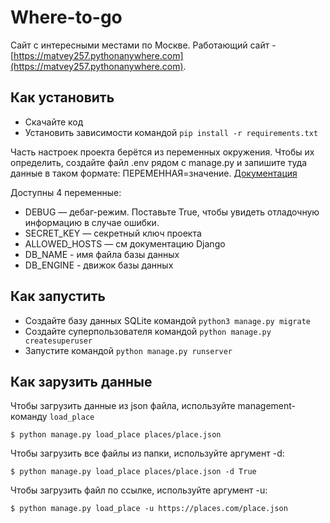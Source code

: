 # Where-to-go
Сайт с интересными местами по Москве. Работающий сайт - [https://matvey257.pythonanywhere.com](https://matvey257.pythonanywhere.com).

## Как установить
- Скачайте код
- Установить зависимости командой `pip install -r requirements.txt`

Часть настроек проекта берётся из переменных окружения. Чтобы их определить, создайте файл .env рядом с manage.py и запишите туда данные в таком формате: ПЕРЕМЕННАЯ=значение. [Документация](https://docs.djangoproject.com/en/4.1/ref/settings/)

Доступны 4 переменные:

- DEBUG — дебаг-режим. Поставьте True, чтобы увидеть отладочную информацию в случае ошибки.
- SECRET_KEY — секретный ключ проекта
- ALLOWED_HOSTS — см документацию Django
- DB_NAME - имя файла базы данных
- DB_ENGINE - движок базы данных

## Как запустить

- Создайте базу данных SQLite командой `python3 manage.py migrate`
- Создайте суперпользователя командой `python manage.py createsuperuser`
- Запустите командой `python manage.py runserver`

## Как зарузить данные
Чтобы загрузить данные из json файла, используйте management-команду `load_place`

    $ python manage.py load_place places/place.json

Чтобы загрузить все файлы из папки, используйте аргумент -d:

    $ python manage.py load_place places/place.json -d True

Чтобы загрузить файл по ссылке, используйте аргумент -u:

    $ python manage.py load_place -u https://places.com/place.json